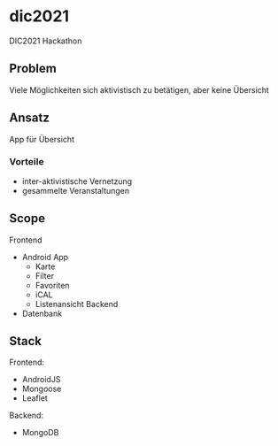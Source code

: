 # dic2021

DIC2021 Hackathon

## Problem
Viele Möglichkeiten sich aktivistisch zu betätigen, aber keine Übersicht
## Ansatz
App für Übersicht
### Vorteile
- inter-aktivistische Vernetzung
- gesammelte Veranstaltungen
## Scope
Frontend
- Android App
    - Karte
    - Filter
    - Favoriten
    - iCAL
    - Listenansicht
Backend
- Datenbank

## Stack
Frontend:
- AndroidJS
- Mongoose
- Leaflet

Backend:
- MongoDB